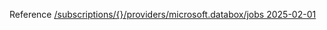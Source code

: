 Reference [/subscriptions/{}/providers/microsoft.databox/jobs 2025-02-01](/Resources/mgmt-plane/L3N1YnNjcmlwdGlvbnMve30vcHJvdmlkZXJzL21pY3Jvc29mdC5kYXRhYm94L2pvYnM=/2025-02-01.xml)
